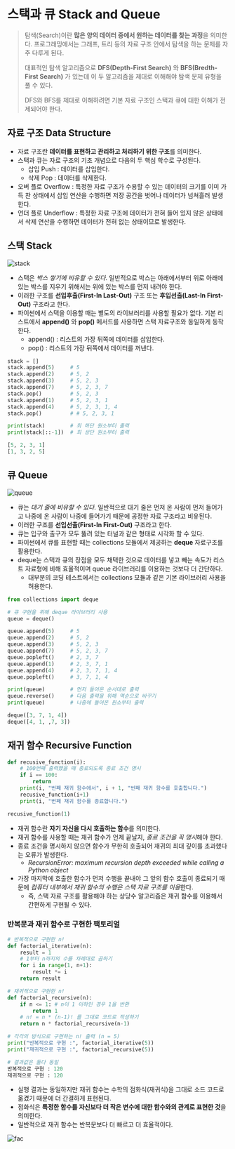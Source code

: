 # 스택과 큐 Stack and Queue

> 탐색(Search)이란 **많은 양의 데이터 중에서 원하는 데이터를 찾는 과정**을 의미한다. 프로그래밍에서는 그래프, 트리 등의 자료 구조 안에서 탐색을 하는 문제를 자주 다루게 된다.
>
> 대표적인 탐색 알고리즘으로 **DFS(Depth-First Search)** 와 **BFS(Bredth-First Search)** 가 있는데 이 두 알고리즘을 제대로 이해해야 탐색 문제 유형을 풀 수 있다.
>
> DFS와 BFS를 제대로 이해하려면 기본 자료 구조인 스택과 큐에 대한 이해가 전제되어야 한다.


## 자료 구조 Data Structure
* 자료 구조란 **데이터를 표현하고 관리하고 처리하기 위한 구조**를 의미한다.
* 스택과 큐는 자료 구조의 기초 개념으로 다음의 두 핵심 학수로 구성된다.
    + 삽입 Push : 데이터를 삽입한다. 
    + 삭제 Pop : 데이터를 삭제한다.
* 오버 플로 Overflow : 특정한 자료 구조가 수용할 수 있는 데이터의 크기를 이미 가득 찬 상태에서 삽입 연산을 수행하면 저장 공간을 벗어나 데이터가 넘쳐흘러 발생한다.
* 언더 플로 Underflow : 특정한 자료 구조에 데이터가 전혀 들어 있지 않은 상태에서 삭제 연산을 수행하면 데이터가 전혀 없는 상태이므로 발생한다.


## 스택 Stack
![stack](https://user-images.githubusercontent.com/28593767/111928125-1d1d9d00-8af6-11eb-9bed-8c122e002355.png)

* 스택은 *박스 쌓기에 비유할 수 있다*. 일반적으로 박스는 아래에서부터 위로 아래에 있는 박스를 지우기 위해서는 위에 있는 박스를 먼저 내려야 한다.
* 이러한 구조를 **선입후출(First-In Last-Out)** 구조 또는 **후입선출(Last-In First-Out)** 구조라고 한다.
* 파이썬에서 스택을 이용할 때는 별도의 라이브러리를 사용할 필요가 없다. 기본 리스트에서 **append()** 와 **pop()** 메서드를 사용하면 스택 자료구조와 동일하게 동작한다.
    + append() : 리스트의 가장 뒤쪽에 데이터를 삽입한다.
    + pop() : 리스트의 가장 뒤쪽에서 데이터를 꺼낸다.

```python
stack = [] 
stack.append(5)     # 5
stack.append(2)     # 5, 2
stack.append(3)     # 5, 2, 3
stack.append(7)     # 5, 2, 3, 7
stack.pop()         # 5, 2, 3  
stack.append(1)     # 5, 2, 3, 1
stack.append(4)     # 5, 2, 3, 1, 4
stack.pop()         # # 5, 2, 3, 1

print(stack)        # 최 하단 원소부터 출력    
print(stack[::-1])  # 최 상단 원소부터 출력

[5, 2, 3, 1]
[1, 3, 2, 5]
```


## 큐 Queue

![queue](https://user-images.githubusercontent.com/28593767/111928124-1c850680-8af6-11eb-9130-7c692100483a.png)

* 큐는 *대기 줄에 비유할 수 있다*. 일반적으로 대기 줄은 먼저 온 사람이 먼저 들어가고 나중에 온 사람이 나중에 들어가기 때문에 공정한 자료 구조라고 비유된다.
* 이러한 구조를 **선입선출(First-In First-Out)** 구조라고 한다.
* 큐는 입구와 출구가 모두 뚫려 있는 터널과 같은 형태로 시각화 할 수 있다.
* 파이썬에서 큐를 표현할 때는 collections 모듈에서 제공하는 **deque** 자료구조를 활용한다.
* deque는 스택과 큐의 장점을 모두 채택한 것으로 데이터를 넣고 빼는 속도가 리스트 자료형에 비해 효율적이며 queue 라이브러리를 이용하는 것보다 더 간단하다. 
    + 대부분의 코딩 테스트에서는 collections 모듈과 같은 기본 라이브러리 사용을 허용한다.


```python
from collections import deque

# 큐 구현을 위해 deque 라이브러리 사용
queue = deque()

queue.append(5)     # 5
queue.append(2)     # 5, 2
queue.append(3)     # 5, 2, 3
queue.append(7)     # 5, 2, 3, 7
queue.popleft()     # 2, 3, 7
queue.append(1)     # 2, 3, 7, 1
queue.append(4)     # 2, 3, 7, 1, 4
queue.popleft()     # 3, 7, 1, 4

print(queue)        # 먼저 들어온 순서대로 출력
queue.reverse()     # 다음 출력을 위해 역순으로 바꾸기
print(queue)        # 나중에 들어온 원소부터 출력

deque([3, 7, 1, 4])
deque([4, 1, ,7, 3])
```


## 재귀 함수 Recursive Function

```python
def recusive_function(i):
    # 100번째 출력했을 때 종료되도록 종료 조건 명시 
    if i == 100:
        return
    print(i, "번째 재귀 함수에서", i + 1, "번째 재귀 함수를 호출합니다.") 
    recusive_function(i+1)
    print(i, "번째 재귀 함수를 종료합니다.")

recusive_function(1)

```

* 재귀 함수란 **자기 자신을 다시 호출하는 함수**를 의미한다.
* 재귀 함수를 사용할 때는 재귀 함수가 언제 끝날지, *종료 조건을 꼭 명시*해야 한다. 
* 종료 조건을 명시하지 않으면 함수가 무한히 호출되어 재귀의 최대 깊이를 초과했다는 오류가 발생한다.
    + *RecursionError: maximum recursion depth exceeded while calling a Python object*
* 가장 마지막에 호출한 함수가 먼저 수행을 끝내야 그 앞의 함수 호출이 종료되기 때문에 *컴퓨터 내부에서 재귀 함수의 수행은 스택 자료 구조를 이용*한다.
    + 즉, 스택 자료 구조를 활용해야 하는 상당수 알고리즘은 재귀 함수를 이용해서 간편하게 구현될 수 있다.

### 반복문과 재귀 함수로 구현한 팩토리얼
```python
# 반복적으로 구현한 n!
def factorial_iterative(n):
    result = 1
    # 1부터 n까지의 수를 차례대로 곱하기 
    for i in range(1, n+1):
        result *= i
    return result

# 재귀적으로 구현한 n!
def factorial_recursive(n):
    if n <= 1: # n이 1 이하인 경우 1을 반환 
        return 1
    # n! = n * (n-1)! 를 그대로 코드로 작성하기 
    return n * factorial_recursive(n-1)

# 각각의 방식으로 구현하는 n! 출력 (n = 5) 
print("반복적으로 구현 :", factorial_iterative(5)) 
print("재귀적으로 구현 :", factorial_recursive(5))

# 결과값은 둘다 동일
반복적으로 구현 : 120 
재귀적으로 구현 : 120
```
* 실행 결과는 동일하지만 재귀 함수는 수학의 점화식(재귀식)을 그대로 소드 코드로 옮겼기 때문에 더 간결하게 표현된다.
* 점화식은 **특정한 함수를 자신보다 더 작은 변수에 대한 함수와의 관계로 표현한 것**을 의미한다.
* 일반적으로 재귀 함수는 반복문보다 더 빠르고 더 효율적이다.

![fac](https://user-images.githubusercontent.com/28593767/111928120-1b53d980-8af6-11eb-9062-909ce0864e31.png)
